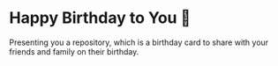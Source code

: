 # Happy Birthday to You 🎈

Presenting you a repository, which is a birthday card to share with your friends and family on their birthday.
